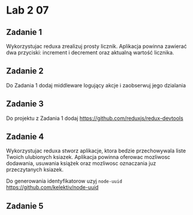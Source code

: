 # Lab 2  07


## Zadanie 1
Wykorzystujac reduxa zrealizuj prosty licznik. Aplikacja powinna zawierać dwa przyciski: increment i decrement oraz aktualną wartość licznika.

## Zadanie 2
Do Zadania 1 dodaj middleware logujący akcje i zaobserwuj jego dzialania

## Zadanie 3
Do projektu z Zadania 1 dodaj https://github.com/reduxjs/redux-devtools 

## Zadanie 4
Wykorzystujac reduxa stworz aplikacje, ktora bedzie przechowywala liste Twoich ulubionych ksiazek.
Aplikacja powinna oferowac mozliwosc dodawania, usuwania książek oraz mozliwosc oznaczania juz przeczytanych ksiazek.

Do generowania identyfikatorow uzyj `node-uuid` https://github.com/kelektiv/node-uuid

## Zadanie 5

